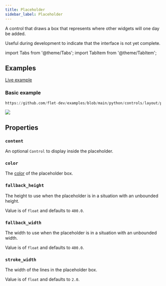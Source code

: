 ```yaml
---
title: Placeholder
sidebar_label: Placeholder
---
```


A control that draws a box that represents where other widgets will one day be added.

Useful during development to indicate that the interface is not yet complete.

import Tabs from '@theme/Tabs';
import TabItem from '@theme/TabItem';

## Examples

[Live example](https://flet-controls-gallery.fly.dev/layout/placeholder)

### Basic example


```python reference
https://github.com/flet-dev/examples/blob/main/python/controls/layout/placeholder/placeholder-example.py
```


<img src="/img/docs/controls/placeholder/basic-example.png" className="screenshot-100"/>

## Properties

### `content`

An optional `Control` to display inside the placeholder.

### `color`

The [color](/docs/reference/colors) of the placeholder box.

### `fallback_height`

The height to use when the placeholder is in a situation with an unbounded height.

Value is of `float` and defaults to `400.0`.

### `fallback_width`

The width to use when the placeholder is in a situation with an unbounded width.

Value is of `float` and defaults to `400.0`.

### `stroke_width`

The width of the lines in the placeholder box.

Value is of `float` and defaults to `2.0`.